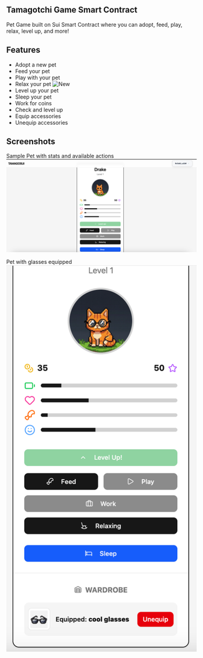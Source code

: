 ## Tamagotchi Game Smart Contract

Pet Game built on Sui Smart Contract where you can adopt, feed, play, relax, level up, and more!

## Features

- Adopt a new pet
- Feed your pet
- Play with your pet
- Relax your pet <img src="https://png.pngtree.com/png-vector/20220519/ourmid/pngtree-new-badge-icon-vector-design-trendy-png-image_4705598.png" width="40" height="40" alt="New">
- Level up your pet
- Sleep your pet
- Work for coins
- Check and level up
- Equip accessories
- Unequip accessories

## Screenshots

Sample Pet with stats and available actions
![pet](screenshot/pet.png)

Pet with glasses equipped
![pet_glasses](screenshot/pet_glasses.png)
